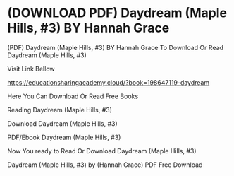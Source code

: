 # (DOWNLOAD PDF) Daydream (Maple Hills, #3) BY Hannah  Grace
(PDF) Daydream (Maple Hills, #3) BY Hannah  Grace
To Download Or Read Daydream (Maple Hills, #3)

Visit Link Bellow

https://educationsharingacademy.cloud/?book=198647119-daydream

Here You Can Download Or Read Free Books

Reading Daydream (Maple Hills, #3)

Download Daydream (Maple Hills, #3)

PDF/Ebook Daydream (Maple Hills, #3)

Now You ready to Read Or Download Daydream (Maple Hills, #3)

Daydream (Maple Hills, #3) by (Hannah  Grace) PDF Free Download
